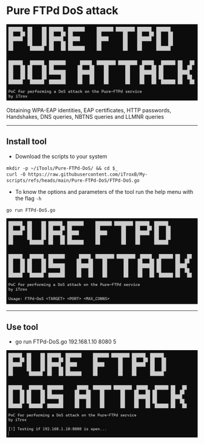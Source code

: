 # Pure FTPd DoS attack

<div align="center">
  <img src="img/ftp-logo.png" width=750px>
</div>

Obtaining WPA-EAP identities, EAP certificates, HTTP passwords, Handshakes, DNS queries, NBTNS queries and LLMNR queries

---

## Install tool

* Download the scripts to your system

```shell
mkdir -p ~/iTools/Pure-FTPd-DoS/ && cd $_
curl -O https://raw.githubusercontent.com/iTroxB/My-scripts/refs/heads/main/Pure-FTPd-DoS/FTPd-DoS.go
```

* To know the options and parameters of the tool run the help menu with the flag `-h`

```shell
go run FTPd-DoS.go
```

<div align="center">
  <img src="img/ftp-help.png" width=750px>
</div>

---

## Use tool

- go run FTPd-DoS.go 192.168.1.10 8080 5

<div align="center">
  <img src="img/ftp-1.png" width=750px>

</div>
